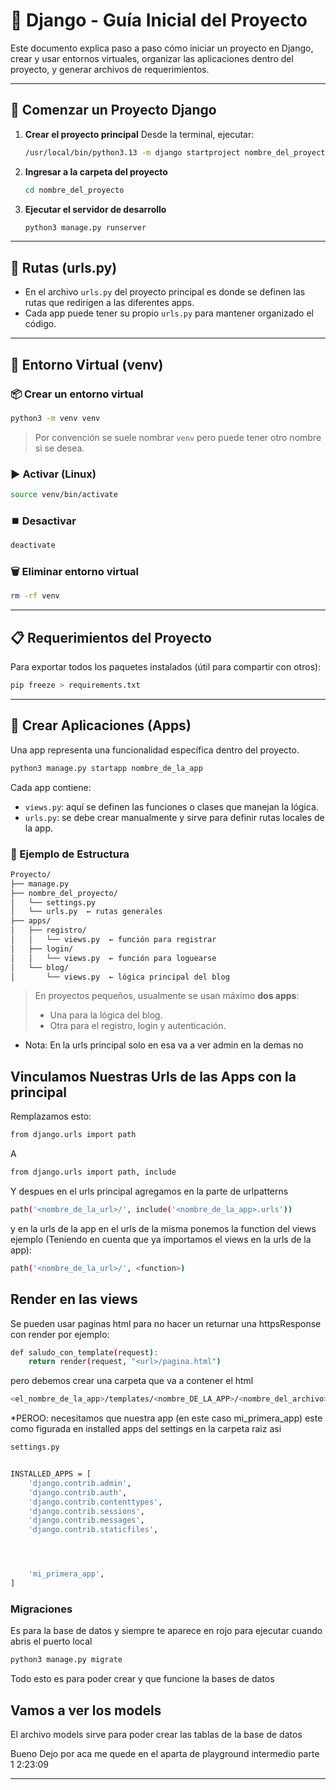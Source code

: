 # 🐍 Django - Guía Inicial del Proyecto

Este documento explica paso a paso cómo iniciar un proyecto en Django, crear y usar entornos virtuales, organizar las aplicaciones dentro del proyecto, y generar archivos de requerimientos.

---

## 🚀 Comenzar un Proyecto Django

1. **Crear el proyecto principal**
   Desde la terminal, ejecutar:

   ```bash
   /usr/local/bin/python3.13 -m django startproject nombre_del_proyecto
   ```

2. **Ingresar a la carpeta del proyecto**

   ```bash
   cd nombre_del_proyecto
   ```

3. **Ejecutar el servidor de desarrollo**

   ```bash
   python3 manage.py runserver
   ```

---

## 🔀 Rutas (urls.py)

* En el archivo `urls.py` del proyecto principal es donde se definen las rutas que redirigen a las diferentes apps.
* Cada app puede tener su propio `urls.py` para mantener organizado el código.

---

## 🧪 Entorno Virtual (venv)

### 📦 Crear un entorno virtual

```bash
python3 -m venv venv
```

> Por convención se suele nombrar `venv` pero puede tener otro nombre si se desea.

### ▶️ Activar (Linux)

```bash
source venv/bin/activate
```

### ⏹️ Desactivar

```bash
deactivate
```

### 🗑️ Eliminar entorno virtual

```bash
rm -rf venv
```

---

## 📋 Requerimientos del Proyecto

Para exportar todos los paquetes instalados (útil para compartir con otros):

```bash
pip freeze > requirements.txt
```

---

## 🧹 Crear Aplicaciones (Apps)

Una app representa una funcionalidad específica dentro del proyecto.

```bash
python3 manage.py startapp nombre_de_la_app
```

Cada app contiene:

* `views.py`: aquí se definen las funciones o clases que manejan la lógica.
* `urls.py`: se debe crear manualmente y sirve para definir rutas locales de la app.

### 🧱 Ejemplo de Estructura

```bash
Proyecto/
├── manage.py
├── nombre_del_proyecto/
│   └── settings.py
│   └── urls.py  ← rutas generales
├── apps/
│   ├── registro/
│   │   └── views.py  ← función para registrar
│   ├── login/
│   │   └── views.py  ← función para loguearse
│   └── blog/
│       └── views.py  ← lógica principal del blog
```

> En proyectos pequeños, usualmente se usan máximo **dos apps**:
>
> * Una para la lógica del blog.
> * Otra para el registro, login y autenticación.


* Nota:
En la urls principal solo en esa va a ver admin en la demas no

## Vinculamos Nuestras Urls de las Apps con la principal

Remplazamos esto:
```bash
from django.urls import path
```

A

```bash
from django.urls import path, include
```

Y despues en el urls principal agregamos en la parte de urlpatterns
```bash
path('<nombre_de_la_url>/', include('<nombre_de_la_app>.urls'))
```

y en la urls de la app en el urls de la misma ponemos la function del views ejemplo (Teniendo en cuenta que ya importamos el views en la urls de la app):

```bash
path('<nombre_de_la_url>/', <function>)
```

## Render en las views 
Se pueden usar paginas html para no hacer un returnar una httpsResponse
con render por ejemplo:

```bash
def saludo_con_template(request):
    return render(request, "<url>/pagina.html")
```

pero debemos crear una carpeta que va a contener el html 

```bash
<el_nombre_de_la_app>/templates/<nombre_DE_LA_APP>/<nombre_del_archivo>.html
```

*PEROO:
necesitamos que nuestra app (en este caso mi_primera_app) este como figurada en installed apps del settings en la carpeta raiz asi

```bash
settings.py


INSTALLED_APPS = [
    'django.contrib.admin',
    'django.contrib.auth',
    'django.contrib.contenttypes',
    'django.contrib.sessions',
    'django.contrib.messages',
    'django.contrib.staticfiles',




    'mi_primera_app',
]
```

### Migraciones
Es para la base de datos y siempre te aparece en rojo para ejecutar cuando abris el puerto local 
```bash
python3 manage.py migrate
```
Todo esto es para poder crear y que funcione la bases de datos

## Vamos a ver los models

El archivo models sirve para poder crear las tablas de la base de datos

Bueno Dejo por aca 
me quede en el aparta de playground intermedio parte 1 2:23:09

---
